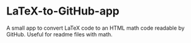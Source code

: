 # LaTeX-to-GitHub-app
A small app to convert LaTeX code to an HTML math code readable by GitHub. Useful for readme files with math.
